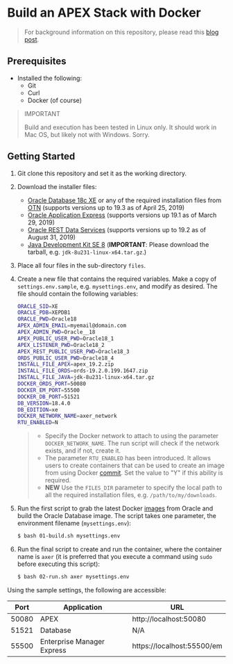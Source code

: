 # Build an APEX Stack with Docker

> For background information on this repository, please read this [blog post](https://fuzziebrain.com/content/id/1902/).

## Prerequisites

* Installed the following:
    * Git
    * Curl
    * Docker (of course)

> IMPORTANT
>
> Build and execution has been tested in Linux only. It should work in Mac OS, but likely not with Windows. Sorry.

## Getting Started

1. Git clone this repository and set it as the working directory.
2. Download the installer files:
    * [Oracle Database 18c XE](https://oracle.com/xe) or any of the required installation files from [OTN](https://www.oracle.com/technetwork/database/) (supports versions up to 19.3 as of April 25, 2019)
    * [Oracle Application Express](https://apex.oracle.com/download) (supports versions up 19.1 as of March 29, 2019)
    * [Oracle REST Data Services](https://www.oracle.com/technetwork/developer-tools/rest-data-services/downloads/index.html) (supports versions up to 19.2 as of August 31, 2019)
    * [Java Development Kit SE 8](https://www.oracle.com/technetwork/java/javase/downloads/) (**IMPORTANT**: Please download the tarball, e.g. `jdk-8u231-linux-x64.tar.gz`.)
3. Place all four files in the sub-directory `files`.
4. Create a new file that contains the required variables. Make a copy of `settings.env.sample`, e.g. `mysettings.env`, and modify as desired. The file should contain the following variables:
    ```bash
    ORACLE_SID=XE
    ORACLE_PDB=XEPDB1
    ORACLE_PWD=Oracle18
    APEX_ADMIN_EMAIL=myemail@domain.com
    APEX_ADMIN_PWD=Oracle__18
    APEX_PUBLIC_USER_PWD=Oracle18_1
    APEX_LISTENER_PWD=Oracle18_2
    APEX_REST_PUBLIC_USER_PWD=Oracle18_3
    ORDS_PUBLIC_USER_PWD=Oracle18_4
    INSTALL_FILE_APEX=apex_19.2.zip
    INSTALL_FILE_ORDS=ords-19.2.0.199.1647.zip
    INSTALL_FILE_JAVA=jdk-8u231-linux-x64.tar.gz
    DOCKER_ORDS_PORT=50080
    DOCKER_EM_PORT=55500
    DOCKER_DB_PORT=51521
    DB_VERSION=18.4.0
    DB_EDITION=xe
    DOCKER_NETWORK_NAME=axer_network
    RTU_ENABLED=N
    ```

    > * Specify the Docker network to attach to using the parameter `DOCKER_NETWORK_NAME`. The run script will check if the network exists, and if not, create it.
    > * The parameter `RTU_ENABLED` has been introduced. It allows users to create containers that can be used to create an image from using Docker [commit](https://docs.docker.com/engine/reference/commandline/commit/). Set the value to "Y" if this ability is required.
    > * **NEW** Use the `FILES_DIR` parameter to specify the local path to all the required installation files, e.g. `/path/to/my/downloads`.
5. Run the first script to grab the latest Docker [images](https://github.com/oracle/docker-images) from Oracle and build the Oracle Database image. The script takes one parameter, the environment filename (`mysettings.env`):
    ```bash
    $ bash 01-build.sh mysettings.env
    ```
6. Run the final script to create and run the container, where the container name is `axer` (it is preferred that you execute a command using `sudo` before executing this script):
    ```bash
    $ bash 02-run.sh axer mysettings.env
    ```

Using the sample settings, the following are accessible:

| Port | Application | URL |
|-|-|-|
| 50080 | APEX | http://localhost:50080 |
| 51521 | Database | N/A |
| 55500 | Enterprise Manager Express | https://localhost:55500/em |
